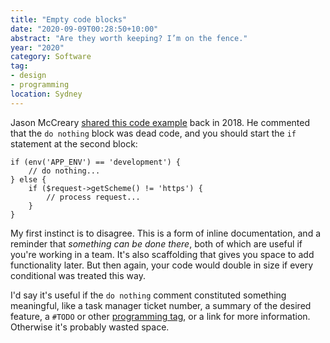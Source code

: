 ```yaml
---
title: "Empty code blocks"
date: "2020-09-09T00:28:50+10:00"
abstract: "Are they worth keeping? I’m on the fence."
year: "2020"
category: Software
tag:
- design
- programming
location: Sydney
---
```

Jason McCreary [shared this code example](https://dev.to/gonedark/untangling-nested-code-1h0a) back in 2018. He commented that the `do nothing` block was dead code, and you should start the `if` statement at the second block:

    if (env('APP_ENV') == 'development') {
        // do nothing...
    } else {
        if ($request->getScheme() != 'https') {
            // process request...
        }
    }

My first instinct is to disagree. This is a form of inline documentation, and a reminder that *something can be done there*, both of which are useful if you're working in a team. It's also scaffolding that gives you space to add functionality later. But then again, your code would double in size if every conditional was treated this way.

I'd say it's useful if the `do nothing` comment constituted something meaningful, like a task manager ticket number, a summary of the desired feature, a `#TODO` or other [programming tag](https://en.wikipedia.org/wiki/Comment_(computer_programming)#Tags), or a link for more information. Otherwise it's probably wasted space.


